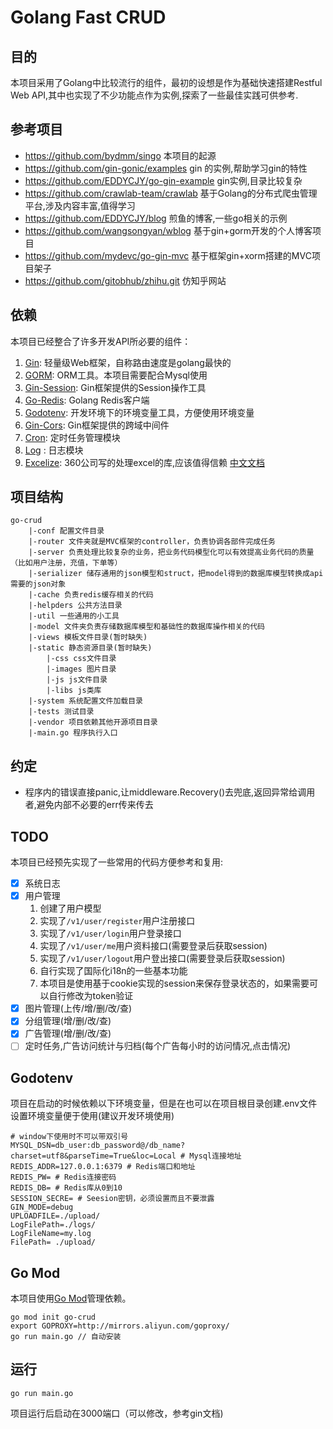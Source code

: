 # Golang Fast CRUD

## 目的

本项目采用了Golang中比较流行的组件，最初的设想是作为基础快速搭建Restful Web API,其中也实现了不少功能点作为实例,探索了一些最佳实践可供参考. 

## 参考项目 

   - https://github.com/bydmm/singo   本项目的起源
   - https://github.com/gin-gonic/examples  gin 的实例,帮助学习gin的特性
   - https://github.com/EDDYCJY/go-gin-example gin实例,目录比较复杂
   - https://github.com/crawlab-team/crawlab   基于Golang的分布式爬虫管理平台,涉及内容丰富,值得学习
   - https://github.com/EDDYCJY/blog 煎鱼的博客,一些go相关的示例
   - https://github.com/wangsongyan/wblog 基于gin+gorm开发的个人博客项目
   - https://github.com/mydevc/go-gin-mvc 基于框架gin+xorm搭建的MVC项目架子
   - https://github.com/gitobhub/zhihu.git 仿知乎网站

## 依赖

本项目已经整合了许多开发API所必要的组件：

1. [Gin](https://github.com/gin-gonic/gin): 轻量级Web框架，自称路由速度是golang最快的 
2. [GORM](http://gorm.io/docs/index.html): ORM工具。本项目需要配合Mysql使用 
3. [Gin-Session](https://github.com/gin-contrib/sessions): Gin框架提供的Session操作工具
4. [Go-Redis](https://github.com/go-redis/redis): Golang Redis客户端
5. [Godotenv](https://github.com/joho/godotenv): 开发环境下的环境变量工具，方便使用环境变量
6. [Gin-Cors](https://github.com/gin-contrib/cors): Gin框架提供的跨域中间件
7. [Cron](https://github.com/robfig/cron): 定时任务管理模块
8. [Log](https://github.com/sirupsen/logrus) : 日志模块
9. [Excelize](https://github.com/360EntSecGroup-Skylar/excelize): 360公司写的处理excel的库,应该值得信赖 [中文文档](https://xuri.me/excelize/zh-hans/)

## 项目结构

```
go-crud
    |-conf 配置文件目录
    |-router 文件夹就是MVC框架的controller，负责协调各部件完成任务
    |-server 负责处理比较复杂的业务，把业务代码模型化可以有效提高业务代码的质量（比如用户注册，充值，下单等）
    |-serializer 储存通用的json模型和struct，把model得到的数据库模型转换成api需要的json对象
    |-cache 负责redis缓存相关的代码
    |-helpders 公共方法目录
    |-util 一些通用的小工具
    |-model 文件夹负责存储数据库模型和基础性的数据库操作相关的代码
    |-views 模板文件目录(暂时缺失)
    |-static 静态资源目录(暂时缺失)
        |-css css文件目录
        |-images 图片目录
        |-js js文件目录
        |-libs js类库
    |-system 系统配置文件加载目录
    |-tests 测试目录
    |-vendor 项目依赖其他开源项目目录
    |-main.go 程序执行入口
```

## 约定

- 程序内的错误直接panic,让middleware.Recovery()去兜底,返回异常给调用者,避免内部不必要的err传来传去
 

## TODO

本项目已经预先实现了一些常用的代码方便参考和复用:
- [X] 系统日志
- [X] 用户管理
    1. 创建了用户模型
    2. 实现了```/v1/user/register```用户注册接口
    3. 实现了```/v1/user/login```用户登录接口
    4. 实现了```/v1/user/me```用户资料接口(需要登录后获取session)
    5. 实现了```/v1/user/logout```用户登出接口(需要登录后获取session)
    6. 自行实现了国际化i18n的一些基本功能
    7. 本项目是使用基于cookie实现的session来保存登录状态的，如果需要可以自行修改为token验证
- [X] 图片管理(上传/增/删/改/查)
- [X] 分组管理(增/删/改/查)
- [X] 广告管理(增/删/改/查)
- [ ] 定时任务,广告访问统计与归档(每个广告每小时的访问情况,点击情况)

## Godotenv

项目在启动的时候依赖以下环境变量，但是在也可以在项目根目录创建.env文件设置环境变量便于使用(建议开发环境使用)

```shell
# window下使用时不可以带双引号
MYSQL_DSN=db_user:db_password@/db_name?charset=utf8&parseTime=True&loc=Local # Mysql连接地址
REDIS_ADDR=127.0.0.1:6379 # Redis端口和地址
REDIS_PW= # Redis连接密码
REDIS_DB= # Redis库从0到10
SESSION_SECRE= # Seesion密钥，必须设置而且不要泄露
GIN_MODE=debug
UPLOADFILE=./upload/
LogFilePath=./logs/
LogFileName=my.log
FilePath= ./upload/
```

## Go Mod

本项目使用[Go Mod](https://github.com/golang/go/wiki/Modules)管理依赖。
   
```shell
go mod init go-crud
export GOPROXY=http://mirrors.aliyun.com/goproxy/
go run main.go // 自动安装
```
## 运行

```shell
go run main.go
```

项目运行后启动在3000端口（可以修改，参考gin文档)